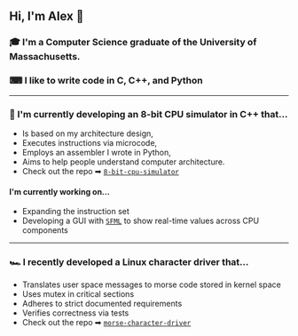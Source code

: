 ## Hi, I'm Alex 👋

### 🎓 I'm a Computer Science graduate of the University of Massachusetts.

### ⌨ I like to write code in C, C++, and Python  
***
### 🎱 I'm currently developing an 8-bit CPU simulator in C++ that...
- Is based on my architecture design,
- Executes instructions via microcode,
- Employs an assembler I wrote in Python,
- Aims to help people understand computer architecture.
- Check out the repo ➡  [`8-bit-cpu-simulator`](https://github.com/ascheufele/8-bit-cpu-simulator#readme)
#### I'm currently working on...
* Expanding the instruction set
* Developing a GUI with [`SFML`](https://www.sfml-dev.org/) to show real-time values across CPU components
***
### 🏎 I recently developed a Linux character driver that...
- Translates user space messages to morse code stored in kernel space
- Uses mutex in critical sections
- Adheres to strict documented requirements
- Verifies correctness via tests
- Check out the repo ➡  [`morse-character-driver`](https://github.com/ascheufele/morse-character-driver)


<!--
**ascheufele/ascheufele** is a ✨ _special_ ✨ repository because its `README.md` (this file) appears on your GitHub profile.

Here are some ideas to get you started:

- 🔭 I’m currently working on ...
- 🌱 I’m currently learning ...
- 👯 I’m looking to collaborate on ...
- 🤔 I’m looking for help with ...
- 💬 Ask me about ...
- 📫 How to reach me: ...
- 😄 Pronouns: ...
- ⚡ Fun fact: ...
-->
